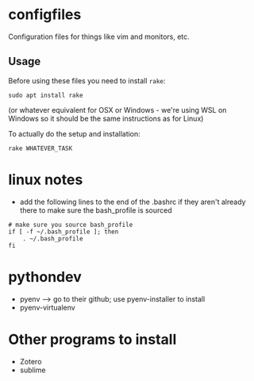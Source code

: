 configfiles
===========

Configuration files for things like vim and monitors, etc.

## Usage

Before using these files you need to install `rake`:

```
sudo apt install rake
```

(or whatever equivalent for OSX or Windows - we're using WSL on Windows so it should be the same instructions as for Linux)

To actually do the setup and installation:

```
rake WHATEVER_TASK
```


linux notes
=====
* add the following lines to the end of the .bashrc if they aren't already there to make sure the bash_profile is sourced

```
# make sure you source bash_profile
if [ -f ~/.bash_profile ]; then
	. ~/.bash_profile
fi

```


pythondev
========
* pyenv --> go to their github; use pyenv-installer to install
* pyenv-virtualenv


Other programs to install
======
* Zotero
* sublime
